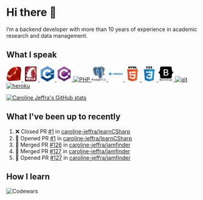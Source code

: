 # Hi there 👋

I’m a backend developer with more than 10 years of experience in academic research and data management.

## What I speak
<p align="left">
  
  <a href="https://www.ruby-lang.org/en/" target="_blank" rel="noreferrer"> <img src="https://raw.githubusercontent.com/devicons/devicon/master/icons/ruby/ruby-original.svg" alt="ruby" width="40" height="40"/> </a>
  <a href="https://rubyonrails.org" target="_blank" rel="noreferrer"> <img src="https://raw.githubusercontent.com/devicons/devicon/master/icons/rails/rails-original-wordmark.svg" alt="rails" width="40" height="40"/> </a>
  <a href="https://isocpp.org/" target="_blank" rel="noreferrer"> <img src="https://raw.githubusercontent.com/devicons/devicon/55609aa5bd817ff167afce0d965585c92040787a/icons/cplusplus/cplusplus-original.svg" alt="C++" width="40" height="40"/> </a>
  <a href="https://learn.microsoft.com/en-us/dotnet/csharp/" target="_blank" rel="noreferrer"> <img src="https://raw.githubusercontent.com/devicons/devicon/55609aa5bd817ff167afce0d965585c92040787a/icons/csharp/csharp-original.svg" alt="c sharp" width="40" height="40"/> </a>
  <a href="https://www.php.net/" target="_blank" rel="noreferrer"> <img src="https://raw.githubusercontent.com/yurijserrano/Github-Profile-Readme-Logos/master/programming%20languages/php.png" alt="PHP" width="40" height="40"/> </a>
  <a href="https://www.postgresql.org" target="_blank" rel="noreferrer"> <img src="https://raw.githubusercontent.com/devicons/devicon/master/icons/postgresql/postgresql-original-wordmark.svg" alt="postgresql" width="40" height="40"/> </a>
  <a href="https://webpack.js.org" target="_blank" rel="noreferrer"> <img src="https://raw.githubusercontent.com/devicons/devicon/d00d0969292a6569d45b06d3f350f463a0107b0d/icons/webpack/webpack-original-wordmark.svg" alt="webpack" width="40" height="40"/> </a>
  <a href="https://www.w3.org/html/" target="_blank" rel="noreferrer"> <img src="https://raw.githubusercontent.com/devicons/devicon/master/icons/html5/html5-original-wordmark.svg" alt="html5" width="40" height="40"/> </a>
  <a href="https://www.w3schools.com/css/" target="_blank" rel="noreferrer"> <img src="https://raw.githubusercontent.com/devicons/devicon/master/icons/css3/css3-original-wordmark.svg" alt="css3" width="40" height="40"/> </a>  <a href="https://getbootstrap.com" target="_blank" rel="noreferrer"> <img src="https://raw.githubusercontent.com/devicons/devicon/master/icons/bootstrap/bootstrap-plain-wordmark.svg" alt="bootstrap" width="40" height="40"/> </a>
  <a href="https://git-scm.com/" target="_blank" rel="noreferrer"> <img src="https://www.vectorlogo.zone/logos/git-scm/git-scm-icon.svg" alt="git" width="40" height="40"/> </a>
  <a href="https://heroku.com" target="_blank" rel="noreferrer"> <img src="https://www.vectorlogo.zone/logos/heroku/heroku-icon.svg" alt="heroku" width="40" height="40"/> </a>
</p>

[![Caroline Jeffra's GitHub stats](https://github-readme-stats.vercel.app/api/top-langs?username=caroline-jeffra&&theme=algolia&show_icons=true)](https://github.com/caroline-jeffra)

## What I've been up to recently

<!--START_SECTION:activity-->
1. ❌ Closed PR [#1](https://github.com/caroline-jeffra/learnCSharp/pull/1) in [caroline-jeffra/learnCSharp](https://github.com/caroline-jeffra/learnCSharp)
2. 💪 Opened PR [#1](https://github.com/caroline-jeffra/learnCSharp/pull/1) in [caroline-jeffra/learnCSharp](https://github.com/caroline-jeffra/learnCSharp)
3. 🎉 Merged PR [#126](https://github.com/caroline-jeffra/jamfinder/pull/126) in [caroline-jeffra/jamfinder](https://github.com/caroline-jeffra/jamfinder)
4. 🎉 Merged PR [#127](https://github.com/caroline-jeffra/jamfinder/pull/127) in [caroline-jeffra/jamfinder](https://github.com/caroline-jeffra/jamfinder)
5. 💪 Opened PR [#127](https://github.com/caroline-jeffra/jamfinder/pull/127) in [caroline-jeffra/jamfinder](https://github.com/caroline-jeffra/jamfinder)
<!--END_SECTION:activity-->

## How I learn

![Codewars](https://github.r2v.ch/codewars?user=caroline-jeffra&top_languages=true&hide_clan=true&theme=solarized_dark)
